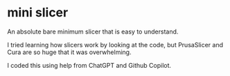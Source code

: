 # mini slicer

An absolute bare minimum slicer that is easy to understand. 

I tried learning how slicers work by looking at the code, but PrusaSlicer and Cura are so huge that it was overwhelming.

I coded this using help from ChatGPT and Github Copilot. 










